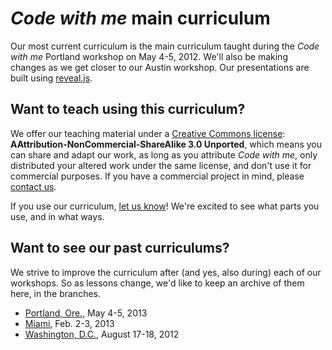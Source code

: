 # <em>Code with me</em> main curriculum
Our most current curriculum is the main curriculum taught during the <em>Code with me</em> Portland workshop on May 4-5, 2012. We'll also be making changes as we get closer to our Austin workshop. Our presentations are built using [reveal.js](http://lab.hakim.se/reveal-js/).

## Want to teach using this curriculum?
We offer our teaching material under a [Creative Commons license](http://creativecommons.org/licenses/by-nc-sa/3.0/deed.en_US): <strong>AAttribution-NonCommercial-ShareAlike 3.0 Unported</strong>, which means you can share and adapt our work, as long as you attribute <em>Code with me</em>, only distributed your altered work under the same license, and don't use it for commercial purposes. If you have a commercial project in mind, please [contact us](mailto:team@codewithme.us).

If you use our curriculum, [let us know](mailto:team@codewithme.us)! We're excited to see what parts you use, and in what ways.

## Want to see our past curriculums?
We strive to improve the curriculum after (and yes, also during) each of our workshops. So as lessons change, we'd like to keep an archive of them here, in the branches.
* [Portland, Ore.](https://github.com/codewithme/main-curriculum/tree/portland), May 4-5, 2013
* [Miami](https://github.com/codewithme/main-curriculum/tree/miami), Feb. 2-3, 2013
* [Washington, D.C.](https://github.com/codewithme/main-curriculum/tree/dc), August 17-18, 2012


